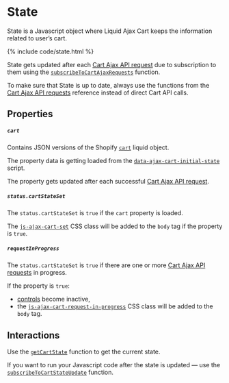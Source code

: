 # State
State is a Javascript object where Liquid Ajax Cart keeps the information related to user’s cart.

{% include code/state.html %}

State gets updated after each [Cart Ajax API request](/reference/requests/) due to subscription to them using the [`subscribeToCartAjaxRequests`](/reference/subscribeToCartAjaxRequests/) function.

To make sure that State is up to date, always use the functions from the [Cart Ajax API requests](/reference/requests/) reference instead of direct Cart API calls.

## Properties

##### `cart`
Contains JSON versions of the Shopify [`cart`](https://shopify.dev/api/liquid/objects/cart) liquid object. 

The property data is getting loaded from the [`data-ajax-cart-initial-state`](/reference/data-ajax-cart-initial-state/) script.

The property gets updated after each successful [Cart Ajax API request](/reference/requests/).

##### `status.cartStateSet`

The `status.cartStateSet` is `true` if the `cart` property is loaded. 

The [`js-ajax-cart-set`](/reference/js-ajax-cart-set/) CSS class will be added to the `body` tag if the property is `true`.

##### `requestInProgress`

The `status.cartStateSet` is `true` if there are one or more [Cart Ajax API requests](/reference/requests/) in progress.

If the property is `true`:
  * [controls](/reference/controls/) become inactive,
  * the [`js-ajax-cart-request-in-progress`](/reference/js-ajax-cart-request-in-progress/) CSS class will be added to the `body` tag.

## Interactions

Use the [`getCartState`](/reference/getCartState/) function to get the current state.

If you want to run your Javascript code after the state is updated — use the [`subscribeToCartStateUpdate`](/reference/subscribeToCartStateUpdate/) function.
